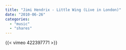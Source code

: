 ```yaml
---
title: "Jimi Hendrix - Little Wing (Live in London)"
date: "2010-06-26"
categories:
  - "music"
  - "shares"
---
```


{{< vimeo 422397771 >}}
